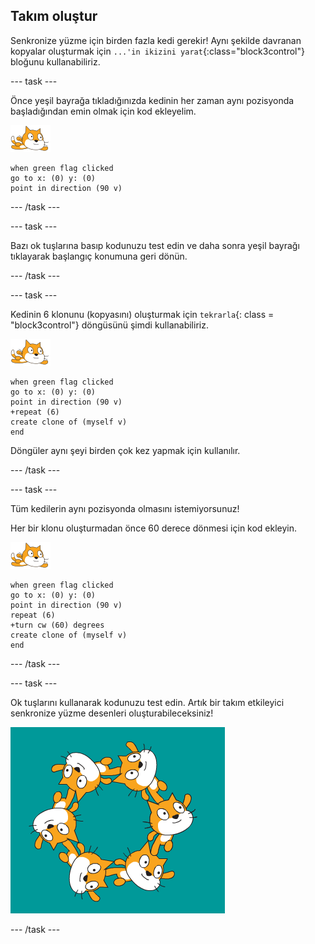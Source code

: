 ## Takım oluştur

Senkronize yüzme için birden fazla kedi gerekir! Aynı şekilde davranan kopyalar oluşturmak için `...'in ikizini yarat`{:class="block3control"} bloğunu kullanabiliriz.

--- task ---

Önce yeşil bayrağa tıkladığınızda kedinin her zaman aynı pozisyonda başladığından emin olmak için kod ekleyelim.

![yüzücü kuklası](images/swimmer-sprite.png)

```blocks3
when green flag clicked
go to x: (0) y: (0)
point in direction (90 v)
```

--- /task ---

--- task ---

Bazı ok tuşlarına basıp kodunuzu test edin ve daha sonra yeşil bayrağı tıklayarak başlangıç konumuna geri dönün.

--- /task ---

--- task ---

Kedinin 6 klonunu (kopyasını) oluşturmak için `tekrarla`{: class = "block3control"} döngüsünü şimdi kullanabiliriz.

![yüzücü kuklası](images/swimmer-sprite.png)

```blocks3
when green flag clicked
go to x: (0) y: (0)
point in direction (90 v)
+repeat (6)
create clone of (myself v)
end
```

Döngüler aynı şeyi birden çok kez yapmak için kullanılır.

--- /task ---

--- task ---

Tüm kedilerin aynı pozisyonda olmasını istemiyorsunuz!

Her bir klonu oluşturmadan önce 60 derece dönmesi için kod ekleyin.

![yüzücü kuklası](images/swimmer-sprite.png)

```blocks3
when green flag clicked
go to x: (0) y: (0)
point in direction (90 v)
repeat (6)
+turn cw (60) degrees
create clone of (myself v)
end
```

--- /task ---

--- task ---

 Ok tuşlarını kullanarak kodunuzu test edin. Artık bir takım etkileyici senkronize yüzme desenleri oluşturabileceksiniz!

![farklı pozisyon ve rotasyonlarda 6 kedi kuklası](images/swim-test-clones.png)

--- /task ---
